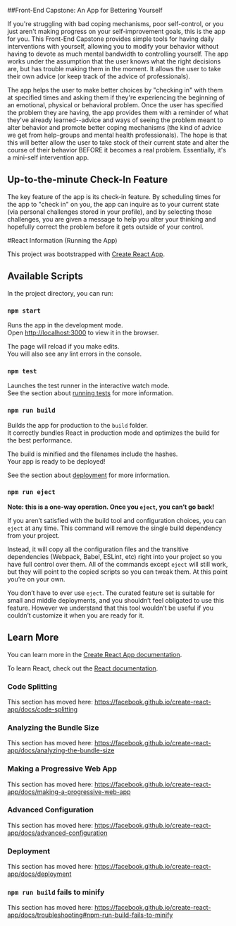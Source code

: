 
##Front-End Capstone: An App for Bettering Yourself

If you're struggling with bad coping mechanisms, poor self-control, or you just aren't making progress on your self-improvement goals, this is the app for you. This Front-End Capstone provides simple tools for having daily interventions with yourself, allowing you to modify your behavior without having to devote as much mental bandwidth to controlling yourself. The app works under the assumption that the user knows what the right decisions are, but has trouble making them in the moment. It allows the user to take their own advice (or keep track of the advice of professionals).

The app helps the user to make better choices by "checking in" with them at specified times and asking them if they're experiencing the beginning of an emotional, physical or behavioral problem. Once the user has specified the problem they are having, the app provides them with a reminder of what they've already learned--advice and ways of seeing the problem meant to alter behavior and promote better coping mechanisms (the kind of advice we get from help-groups and mental health professionals). The hope is that this will better allow the user to take stock of their current state and alter the course of their behavior BEFORE it becomes a real problem. Essentially, it's a mini-self intervention app.

## Up-to-the-minute Check-In Feature
The key feature of the app is its check-in feature. By scheduling times for the app to "check in" on you, the app can inquire as to your current state (via personal challenges stored in your profile), and by selecting those challenges, you are given a message to help you alter your thinking and hopefully correct the problem before it gets outside of your control.

#React Information (Running the App)

This project was bootstrapped with [Create React App](https://github.com/facebook/create-react-app).

## Available Scripts

In the project directory, you can run:

### `npm start`

Runs the app in the development mode.<br>
Open [http://localhost:3000](http://localhost:3000) to view it in the browser.

The page will reload if you make edits.<br>
You will also see any lint errors in the console.

### `npm test`

Launches the test runner in the interactive watch mode.<br>
See the section about [running tests](https://facebook.github.io/create-react-app/docs/running-tests) for more information.

### `npm run build`

Builds the app for production to the `build` folder.<br>
It correctly bundles React in production mode and optimizes the build for the best performance.

The build is minified and the filenames include the hashes.<br>
Your app is ready to be deployed!

See the section about [deployment](https://facebook.github.io/create-react-app/docs/deployment) for more information.

### `npm run eject`

**Note: this is a one-way operation. Once you `eject`, you can’t go back!**

If you aren’t satisfied with the build tool and configuration choices, you can `eject` at any time. This command will remove the single build dependency from your project.

Instead, it will copy all the configuration files and the transitive dependencies (Webpack, Babel, ESLint, etc) right into your project so you have full control over them. All of the commands except `eject` will still work, but they will point to the copied scripts so you can tweak them. At this point you’re on your own.

You don’t have to ever use `eject`. The curated feature set is suitable for small and middle deployments, and you shouldn’t feel obligated to use this feature. However we understand that this tool wouldn’t be useful if you couldn’t customize it when you are ready for it.

## Learn More

You can learn more in the [Create React App documentation](https://facebook.github.io/create-react-app/docs/getting-started).

To learn React, check out the [React documentation](https://reactjs.org/).

### Code Splitting

This section has moved here: https://facebook.github.io/create-react-app/docs/code-splitting

### Analyzing the Bundle Size

This section has moved here: https://facebook.github.io/create-react-app/docs/analyzing-the-bundle-size

### Making a Progressive Web App

This section has moved here: https://facebook.github.io/create-react-app/docs/making-a-progressive-web-app

### Advanced Configuration

This section has moved here: https://facebook.github.io/create-react-app/docs/advanced-configuration

### Deployment

This section has moved here: https://facebook.github.io/create-react-app/docs/deployment

### `npm run build` fails to minify

This section has moved here: https://facebook.github.io/create-react-app/docs/troubleshooting#npm-run-build-fails-to-minify
